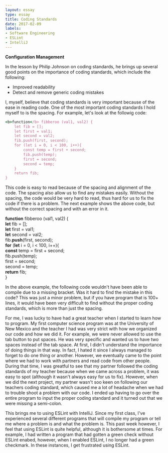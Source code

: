 ```yaml
---
layout: essay
type: essay
title: Coding Standards
date: 2017-02-09
labels:
- Software Engineering
- ESLint
- IntelliJ
---
```


<b>Configuration Management</b>

In the lesson by Philip Johnson on coding standards, he brings up several good points on the importance of coding standards, which include the following: 

<ul>
<li>Improved readability</li>
<li>Detect and remove generic coding mistakes</li>
</ul>

I, myself, believe that coding standards is very important because of the ease in reading code. One of the most important coding standards I hold myself to is the spacing. For example, let's look at the followig code:

```ruby
<b>function</b> fibberoo (val1, val2) {
	let fib = [];
	let first = val1;
	let second = val2;
	fib.push(first, second);
	for (let i = 0, i < 100, i++){
		const temp = first + second;
		fib.push(temp);
		first = second;
		second = temp;
	}
	return fib;
}
```

This code is easy to read because of the spacing and alignment of the code. The spacing also allow us to find any mistakes easily. Without the spacing, the code would be very hard to read, thus hard for us to fix the code if there is a problem. The next example shows the above code, but without the correct spacing and with an error in it. 

<b>function</b> fibberoo (val1, val2) {<br/>
<b>let</b> fib = [];<br/>
<b>let</b> first = val1;<br/>
<b>let</b> second = val2;<br/>
fib.<b>push</b>(first, second);<br/>
<b>for</b> (<b>let</b> i = 0, i < 100, i++){<br/>
<b>const</b> temp = first + second;<br/>
fib.push(temp);<br/>
first = second;<br/>
second = temp;<br/>
<b>return</b> fib;<br/>
}<br/>

In the above example, the following code wouldn't have been able to compile due to a missing bracket. Was it hard to find the mistake in this code? This was just a minor problem, but if you have program that is 100+ lines, it would have been very difficult to find without the proper coding standards, which is more than just the spacing. 

For me, I was lucky to have had a great teacher when I started to learn how to program. My first computer science program was at the University of New Mexico and the teacher I had was very strict with how we organized our code and how we did it. For example, we were never allowed to use the tab button to put spaces. He was very specific and wanted us to have two spaces instead of the tab space. At first, I didn't understand the importance of doing things in that way. In fact, I hated it since I always managed to forget to do one thing or another. However, we eventually came to the point where we had to work with partners and read code from other people. During that time, I was greatful to see that my partner followed the coding standards of my teacher because when we came across a problem, it was easy to spot (although it wasn't always easy for us to fix). However, when we did the next project, my partner wasn't soo keen on following our teachers coding standard, which caused me a lot of headache when we had to trouble shoot a problem with our code. I ended up having to go over the entire program to input the proper coding standard and it turned out that we were missing a semi-colon. 

This brings me to using ESLint with IntelliJ. Since my first class, I've experienced several different programs that will compile my program or tell me where a problem is and what the problem is. This past week however, I feel that using ESLint is quite helpful, although it is bothersome at times. For example, I had written a program that had gotten a green check without ESLint enabed, however, when I enabled ESLint, I no longer had a green checkmark. In these instances, I get frustrated using ESLint. 